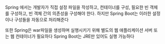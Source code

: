 Spring 에서는 개발자가 직접 설정 파일을 작성하고, 컨테이너를 구성, 필요한 빈 객체를 구성하고, 빈 객체 간의 의존성을 구성해야 한다. 하지만 Spring Boot는 이러한 설정이나 구성들을 자동으로 처리해준다

또한 Spring은 war파일을 생성하며 실행시키기 위해 별도의 웹 애플리케이션 서버 또는 웹 컨테이너가 필요하다
Spring Boot는 JRE만 있어도 실행 가능하다